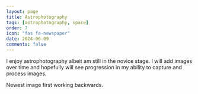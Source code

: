 ```yaml
---
layout: page
title: Astrophotography
tags: [astrophotography, space]
order: 7
icon: "fas fa-newspaper"
date: 2024-06-09
comments: false
---
```

I enjoy astrophotography albeit am still in the novice stage. I will add images over time and hopefully will see progression in my ability to capture and process images.

Newest image first working backwards.

<script src="https://cdn.jsdelivr.net/npm/publicalbum@latest/embed-ui.min.js" async></script>
<div class="pa-gallery-player-widget" style="width:100%; height:480px; display:none;"
  data-link="https://photos.app.goo.gl/q7dzessCHaceu6qp6"
  data-title="Astrophotography"
  data-description="New item added to shared album">
  <object data="https://lh3.googleusercontent.com/pw/AP1GczMBooIoL9OIDv5hq6CEdLqSPqA_ayNBEdFwPlxbqDelRxCYtqdD7maHjq5MmvYSbsuuq5GzJKUh7TNzTjIlTXSxkrQaWBDOQVsNIJHBazjTYAgST5sN=w1920-h1080"></object>
  <object data="https://lh3.googleusercontent.com/pw/AP1GczMyG8b-6Jj1iK8yL631rjlFWVA_MmtMX-7mOYKQtPGDwYFzYQymbTIdeY0QYtGDHkrQ1aaWcxCN0y7jCWkI0RYk5LW1zP0886sgokb85Gw_zDkB5O5OxpnjynB231fi9FNZ147hn3LKC1zaMov_Mj9xqQ=w1029-h1112-s-no?authuser=2"></object>
  <object data="https://lh3.googleusercontent.com/pw/AP1GczMIlDDDGrzfeS3yE882oVV54-V2-pwP5oW2hezB-kcHnKprN-g2YklnDUxNzALA_2CZjnLgfTswkerZbop9BiDlzyAuPTda0blXDcgJfdPtxzFXnuv__SVJhPqr13DlJT5U8rMfj14nscL1O6joov-rJw=w531-h788-s-no?authuser=0"></object>
</div>
